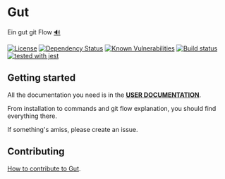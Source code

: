 # Gut

Ein gut git Flow [🔊](https://translate.google.com/?tl=de#de/en/Ein%20gut%20git%20Flow)

[![License](https://img.shields.io/badge/License-Apache%202.0-blue.svg)](https://opensource.org/licenses/Apache-2.0)
[![Dependency Status](https://david-dm.org/quilicicf/gut.svg)](https://david-dm.org/quilicicf/gut)
[![Known Vulnerabilities](https://snyk.io/test/github/quilicicf/gut/badge.svg)](https://snyk.io/test/github/quilicicf/gut)
[![Build status](https://travis-ci.org/quilicicf/Gut.svg?branch=master)](https://travis-ci.org/quilicicf/Gut/builds)
[![tested with jest](https://img.shields.io/badge/tested_with-jest-99424f.svg)](https://github.com/facebook/jest)

## Getting started

All the documentation you need is in the __[USER DOCUMENTATION](./specs/user_documentation.md)__.

From installation to commands and git flow explanation, you should find everything there.

If something's amiss, please create an issue.

## Contributing

[How to contribute to Gut](./.github/CONTRIBUTING.md).
